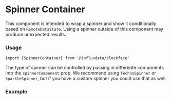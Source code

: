 # Spinner Container

This component is intended to wrap a spinner and show it conditionally based on `RemoteDataState`. Using a spinner outside of this component may produce unexpected results.

### Usage
```tsx
import {SpinnerContainer} from '@influxdata/clockface'
```

The type of spinner can be controlled by passing in differente components into the `spinnerComponent` prop. We recommend using `TechnoSpinner` or `SparkleSpinner`, but if you have a custom spinner you could use that as well.

### Example
<!-- STORY -->


<!-- STORY HIDE START -->

<!-- STORY HIDE END -->

<!-- PROPS -->
